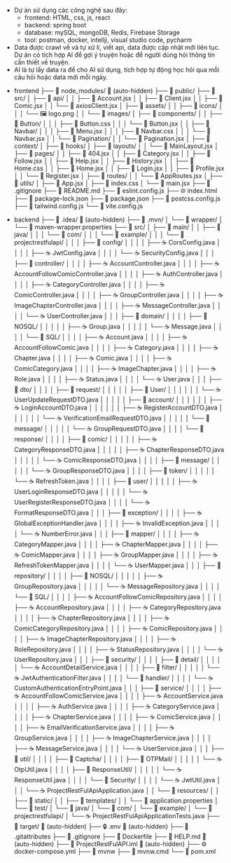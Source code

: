 - Dự án sử dụng các công nghệ sau đây:
   + frontend: HTML, css, js, react
   + backend: spring boot
   + database: mySQL, mongoDB, Redis, Firebase Storage
   + tool: postman, docker, intellji, visual studio code, pycharm
- Data được crawl về và tự xử lí, viết api, data được cập nhật mới liên tục. Dự án có tích hợp AI để gợi ý truyện hoặc để người dùng hỏi thông tin cần thiết về truyện.
- AI là tự lấy data ra để cho AI sử dụng, tích hợp tự động học hỏi qua mỗi câu hỏi hoặc data mới mỗi ngày.

* frontend
├── 📁 node_modules/ 🚫 (auto-hidden)
├── 📁 public/
├── 📁 src/
│   ├── 📁 api/
│   │   ├── 📄 Account.jsx
│   │   ├── 📄 Client.jsx
│   │   ├── 📄 Comic.jsx
│   │   └── 📄 axiosClient.jsx
│   ├── 📁 assets/
│   │   ├── 📁 icons/
│   │   │   └── 🖼️ logo.png
│   │   └── 📁 images/
│   ├── 📁 components/
│   │   ├── 📁 Button/
│   │   │   ├── 🎨 Button.css
│   │   │   └── 📄 Button.jsx
│   │   ├── 📁 Navbar/
│   │   │   ├── 📄 Menu.jsx
│   │   │   ├── 🎨 Navbar.css
│   │   │   └── 📄 Navbar.jsx
│   │   └── 📁 Pagination/
│   │       └── 📄 Pagination.jsx
│   ├── 📁 context/
│   ├── 📁 hooks/
│   ├── 📁 layouts/
│   │   └── 📄 MainLayout.jsx
│   ├── 📁 pages/
│   │   ├── 📄 404.jsx
│   │   ├── 📄 Category.jsx
│   │   ├── 📄 Follow.jsx
│   │   ├── 📄 Help.jsx
│   │   ├── 📄 History.jsx
│   │   ├── 🎨 Home.css
│   │   ├── 📄 Home.jsx
│   │   ├── 📄 Login.jsx
│   │   ├── 📄 Profile.jsx
│   │   └── 📄 Register.jsx
│   ├── 📁 routes/
│   │   └── 📄 AppRoutes.jsx
│   ├── 📁 utils/
│   ├── 📄 App.jsx
│   ├── 🎨 index.css
│   └── 📄 main.jsx
├── 🚫 .gitignore
├── 📖 README.md
├── 📄 eslint.config.js
├── 🌐 index.html
├── 📄 package-lock.json
├── 📄 package.json
├── 📄 postcss.config.js
├── 📄 tailwind.config.js
└── 📄 vite.config.js

* backend
├── 📁 .idea/ 🚫 (auto-hidden)
├── 📁 .mvn/
│   └── 📁 wrapper/
│       └── 📄 maven-wrapper.properties
├── 📁 src/
│   ├── 📁 main/
│   │   ├── 📁 java/
│   │   │   └── 📁 com/
│   │   │       └── 📁 example/
│   │   │           └── 📁 projectrestfulapi/
│   │   │               ├── 📁 config/
│   │   │               │   ├── ☕ CorsConfig.java
│   │   │               │   ├── ☕ JwtConfig.java
│   │   │               │   └── ☕ SecurityConfig.java
│   │   │               ├── 📁 controller/
│   │   │               │   ├── ☕ AccountController.java
│   │   │               │   ├── ☕ AccountFollowComicController.java
│   │   │               │   ├── ☕ AuthController.java
│   │   │               │   ├── ☕ CategoryController.java
│   │   │               │   ├── ☕ ComicController.java
│   │   │               │   ├── ☕ GroupController.java
│   │   │               │   ├── ☕ ImageChapterController.java
│   │   │               │   ├── ☕ MessageController.java
│   │   │               │   └── ☕ UserController.java
│   │   │               ├── 📁 domain/
│   │   │               │   ├── 📁 NOSQL/
│   │   │               │   │   ├── ☕ Group.java
│   │   │               │   │   └── ☕ Message.java
│   │   │               │   └── 📁 SQL/
│   │   │               │       ├── ☕ Account.java
│   │   │               │       ├── ☕ AccountFollowComic.java
│   │   │               │       ├── ☕ Category.java
│   │   │               │       ├── ☕ Chapter.java
│   │   │               │       ├── ☕ Comic.java
│   │   │               │       ├── ☕ ComicCategory.java
│   │   │               │       ├── ☕ ImageChapter.java
│   │   │               │       ├── ☕ Role.java
│   │   │               │       ├── ☕ Status.java
│   │   │               │       └── ☕ User.java
│   │   │               ├── 📁 dto/
│   │   │               │   ├── 📁 request/
│   │   │               │   │   ├── 📁 User/
│   │   │               │   │   │   └── ☕ UserUpdateRequestDTO.java
│   │   │               │   │   ├── 📁 account/
│   │   │               │   │   │   ├── ☕ LoginAccountDTO.java
│   │   │               │   │   │   ├── ☕ RegisterAccountDTO.java
│   │   │               │   │   │   └── ☕ VerificationEmailRequestDTO.java
│   │   │               │   │   └── 📁 message/
│   │   │               │   │       └── ☕ GroupRequestDTO.java
│   │   │               │   └── 📁 response/
│   │   │               │       ├── 📁 comic/
│   │   │               │       │   ├── ☕ CategoryResponseDTO.java
│   │   │               │       │   ├── ☕ ChapterResponseDTO.java
│   │   │               │       │   └── ☕ ComicResponseDTO.java
│   │   │               │       ├── 📁 message/
│   │   │               │       │   └── ☕ GroupResponseDTO.java
│   │   │               │       ├── 📁 token/
│   │   │               │       │   └── ☕ RefreshToken.java
│   │   │               │       ├── 📁 user/
│   │   │               │       │   ├── ☕ UserLoginResponseDTO.java
│   │   │               │       │   └── ☕ UserRegisterResponseDTO.java
│   │   │               │       └── ☕ FormatResponseDTO.java
│   │   │               ├── 📁 exception/
│   │   │               │   ├── ☕ GlobalExceptionHandler.java
│   │   │               │   ├── ☕ InvalidException.java
│   │   │               │   └── ☕ NumberError.java
│   │   │               ├── 📁 mapper/
│   │   │               │   ├── ☕ CategoryMapper.java
│   │   │               │   ├── ☕ ChapterMapper.java
│   │   │               │   ├── ☕ ComicMapper.java
│   │   │               │   ├── ☕ GroupMapper.java
│   │   │               │   ├── ☕ RefreshTokenMapper.java
│   │   │               │   └── ☕ UserMapper.java
│   │   │               ├── 📁 repository/
│   │   │               │   ├── 📁 NOSQL/
│   │   │               │   │   ├── ☕ GroupRepository.java
│   │   │               │   │   └── ☕ MessageRepository.java
│   │   │               │   └── 📁 SQL/
│   │   │               │       ├── ☕ AccountFollowComicRepository.java
│   │   │               │       ├── ☕ AccountRepository.java
│   │   │               │       ├── ☕ CategoryRepository.java
│   │   │               │       ├── ☕ ChapterRepository.java
│   │   │               │       ├── ☕ ComicCategoryRepository.java
│   │   │               │       ├── ☕ ComicRepository.java
│   │   │               │       ├── ☕ ImageChapterRepository.java
│   │   │               │       ├── ☕ RoleRepository.java
│   │   │               │       ├── ☕ StatusRepository.java
│   │   │               │       └── ☕ UserRepository.java
│   │   │               ├── 📁 security/
│   │   │               │   ├── 📁 detail/
│   │   │               │   │   └── ☕ AccountDetailService.java
│   │   │               │   ├── 📁 filter/
│   │   │               │   │   └── ☕ JwtAuthenticationFilter.java
│   │   │               │   └── 📁 handler/
│   │   │               │       └── ☕ CustomAuthenticationEntryPoint.java
│   │   │               ├── 📁 service/
│   │   │               │   ├── ☕ AccountFollowComicService.java
│   │   │               │   ├── ☕ AccountService.java
│   │   │               │   ├── ☕ AuthService.java
│   │   │               │   ├── ☕ CategoryService.java
│   │   │               │   ├── ☕ ChapterService.java
│   │   │               │   ├── ☕ ComicService.java
│   │   │               │   ├── ☕ EmailVerificationService.java
│   │   │               │   ├── ☕ GroupService.java
│   │   │               │   ├── ☕ ImageChapterService.java
│   │   │               │   ├── ☕ MessageService.java
│   │   │               │   └── ☕ UserService.java
│   │   │               ├── 📁 util/
│   │   │               │   ├── 📁 Captcha/
│   │   │               │   ├── 📁 OTPMail/
│   │   │               │   │   └── ☕ OtpUtil.java
│   │   │               │   ├── 📁 ResponseUtil/
│   │   │               │   │   └── ☕ ResponseUtil.java
│   │   │               │   └── 📁 Security/
│   │   │               │       └── ☕ JwtUtil.java
│   │   │               └── ☕ ProjectRestFulApiApplication.java
│   │   └── 📁 resources/
│   │       ├── 📁 static/
│   │       ├── 📁 templates/
│   │       └── 📄 application.properties
│   └── 📁 test/
│       └── 📁 java/
│           └── 📁 com/
│               └── 📁 example/
│                   └── 📁 projectrestfulapi/
│                       └── ☕ ProjectRestFulApiApplicationTests.java
├── 📁 target/ 🚫 (auto-hidden)
├── 🔒 .env 🚫 (auto-hidden)
├── 📄 .gitattributes
├── 🚫 .gitignore
├── 🐳 Dockerfile
├── 📝 HELP.md 🚫 (auto-hidden)
├── 📄 ProjectRestFulAPI.iml 🚫 (auto-hidden)
├── ⚙️ docker-compose.yml
├── 📄 mvnw
├── 🐚 mvnw.cmd
└── 📄 pom.xml